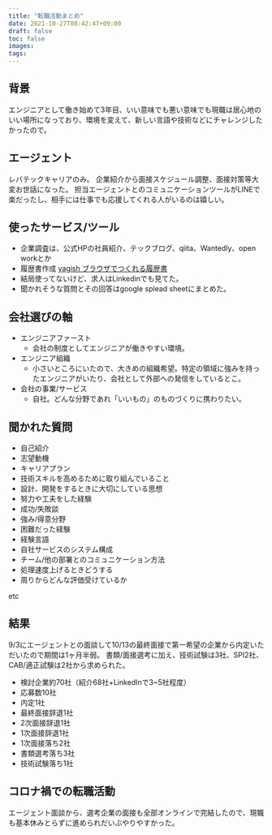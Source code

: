 ```yaml
---
title: "転職活動まとめ"
date: 2021-10-27T08:42:47+09:00
draft: false
toc: false
images:
tags:
---
```


## 背景

エンジニアとして働き始めて3年目、いい意味でも悪い意味でも現職は居心地のいい場所になっており、環境を変えて、新しい言語や技術などにチャレンジしたかったので。

## エージェント

レバテックキャリアのみ。
企業紹介から面接スケジュール調整、面接対策等大変お世話になった。
担当エージェントとのコミュニケーションツールがLINEで楽だったし、相手には仕事でも応援してくれる人がいるのは嬉しい。


## 使ったサービス/ツール

- 企業調査は、公式HPの社員紹介、テックブログ、qiita、Wantedly、open workとか
- 履歴書作成 [yagish ブラウザでつくれる履歴書](https://rirekisho.yagish.jp/)
- 結局使ってないけど、求人はLinkedinでも見てた。
- 聞かれそうな質問とその回答はgoogle splead sheetにまとめた。

## 会社選びの軸

- エンジニアファースト
    - 会社の制度としてエンジニアが働きやすい環境。
- エンジニア組織
    - 小さいところにいたので、大きめの組織希望。特定の領域に強みを持ったエンジニアがいたり、会社として外部への発信をしているとこ。
- 会社の事業/サービス
    - 自社。どんな分野であれ「いいもの」のものづくりに携わりたい。

## 聞かれた質問

- 自己紹介
- 志望動機
- キャリアプラン
- 技術スキルを高めるために取り組んでいること
- 設計、開発をするときに大切にしている思想
- 努力や工夫をした経験
- 成功/失敗談
- 強み/得意分野
- 困難だった経験
- 経験言語
- 自社サービスのシステム構成
- チーム/他の部署とのコミュニケーション方法
- 処理速度上げるときどうする
- 周りからどんな評価受けているか

etc

## 結果

9/3にエージェントとの面談して10/13の最終面接で第一希望の企業から内定いただいたので期間は1ヶ月半弱。
書類/面接選考に加え、技術試験は3社、SPI2社、CAB/適正試験は2社から求められた。

- 検討企業約70社（紹介68社+LinkedInで3~5社程度）
- 応募数10社
- 内定1社
- 最終面接辞退1社
- 2次面接辞退1社
- 1次面接辞退1社
- 1次面接落ち2社
- 書類選考落ち3社
- 技術試験落ち1社

## コロナ禍での転職活動

エージェント面談から、選考企業の面接も全部オンラインで完結したので、現職も基本休みとらずに進められだいぶやりやすかった。
